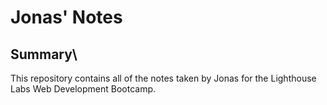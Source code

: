 # Jonas' Notes

## Summary\

This repository contains all of the notes taken by Jonas for the Lighthouse Labs Web Development Bootcamp.